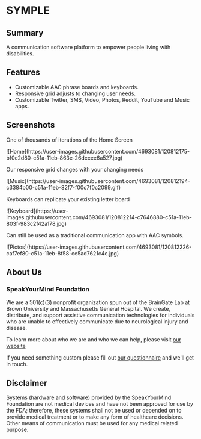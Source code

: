 # SYMPLE

<h2>Summary</h2>
<p> A communication software platform to empower people living with disabilities.</p>

<h2>Features</h2>
<ul>
  <li>Customizable AAC phrase boards and keyboards.</li>
  <li>Responsive grid adjusts to changing user needs.</li>
  <li>Customizable Twitter, SMS, Video, Photos, Reddit, YouTube and Music apps.</li>
</ul>

<h2>Screenshots</h2>
<p>One of thousands of iterations of the Home Screen</p>
![Home](https://user-images.githubusercontent.com/4693081/120812175-bf0c2d80-c51a-11eb-863e-26dccee6a527.jpg)

<p>Our responsive grid changes with your changing needs</p>
![Music](https://user-images.githubusercontent.com/4693081/120812194-c3384b00-c51a-11eb-82f7-f00c7f0c2099.gif)

<p>Keyboards can replicate your existing letter board</p>
![Keyboard](https://user-images.githubusercontent.com/4693081/120812214-c7646880-c51a-11eb-803f-983c2f42a178.jpg)

<p>Can still be used as a traditional communication app with AAC symbols.</p>
![Pictos](https://user-images.githubusercontent.com/4693081/120812226-caf7ef80-c51a-11eb-8f58-ce5ad7621c4c.jpg)

<h2>About Us</h2>
<h3>SpeakYourMind Foundation</h3>
<p>We are a 501(c)(3) nonprofit organization spun out of the BrainGate Lab at Brown University and Massachusetts General Hospital. We create, distribute, and support assistive communication technologies for individuals who are unable to effectively communicate due to neurological injury and disease.</p>
<p>To learn more about who we are and who we can help, please visit <a href="https://speakyourmindfoundation.org/">our website</a> </p>
<p>If you need something custom please fill out <a href="https://speakyourmindfoundation.org/gethelp.html">our questionnaire</a>  and we'll get in touch.</p>

<h2>Disclaimer</h2>
<p>Systems (hardware and software) provided by the SpeakYourMind Foundation are not medical devices and have not been approved for use by the FDA; therefore, these systems shall not be used or depended on to provide medical treatment or to make any form of healthcare decisions. Other means of communication must be used for any medical related purpose.</p>
